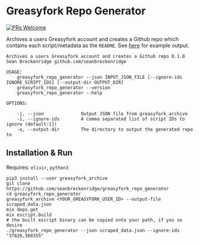 # Greasyfork Repo Generator

[![PRs Welcome](https://img.shields.io/badge/PRs-welcome-brightgreen.svg?style=flat-square)](http://makeapullrequest.com)

Archives a users Greasyfork account and creates a Github repo which contains each script/metadata as the `README`. See [here](https://github.com/seanbreckenridge/greasyfork) for example output.

```
Archives a users Greasyfork account and creates a Github repo 0.1.0
Sean Breckenridge github.com/seanbreckenridge

USAGE:
    greasyfork_repo_generator --json INPUT_JSON_FILE [--ignore-ids IGNORE_SCRIPT_IDS] [--output-dir OUTPUT_DIR]
    greasyfork_repo_generator --version
    greasyfork_repo_generator --help

OPTIONS:

    -j, --json              Output JSON file from greasyfork_archive
    -i, --ignore-ids        A comma separated list of script IDs to ignore (default:[])
    -o, --output-dir        The directory to output the generated repo to
```

## Installation & Run

Requires: `elixir`, `python3`

```
pip3 install --user greasyfork_archive
git clone https://github.com/seanbreckenridge/greasyfork_repo_generator
cd greasyfork_repo_generator
greasyfork_archive <YOUR_GREASYFORK_USER_ID> --output-file scraped_data.json
mix deps.get
mix escript.build
# the built escript binary can be copied onto your path, if you so desire
./greasyfork_repo_generator --json scraped_data.json --ignore-ids "37826,368355"
```
